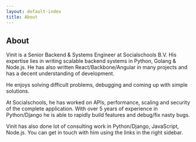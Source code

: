 ```yaml
---
layout: default-index
title: About
---
```


## About

Vinit is a Senior Backend & Systems Engineer at Socialschools B.V. His expertise lies in writing scalable backend systems in Python, Golang & Node.js.
He has also written React/Backbone/Angular in many projects and has a decent understanding of development.

He enjoys solving difficult problems, debugging and coming up with simple solutions.

At Socialschools, he has worked on APIs, performance, scaling and security of the complete application. With over 5 years of experience in Python/Django he is able to rapidly build features and debug/fix nasty bugs.

Vinit has also done lot of consulting work in Python/Django, JavaScript, Node.js. You can get in touch with him using the links in the right sidebar.
